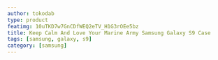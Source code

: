 ```yaml
---
author: tokodab
type: product
featimg: 10uTKD7w7GnCDfWEQ2eTV_H1G3rOEe5bz
title: Keep Calm And Love Your Marine Army Samsung Galaxy S9 Case
tags: [samsung, galaxy, s9]
category: [samsung]
---
```

